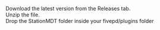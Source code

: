Download the latest version from the Releases tab.<br/>Unzip the file.<br/>Drop the StationMDT folder inside your fivepd/plugins folder
